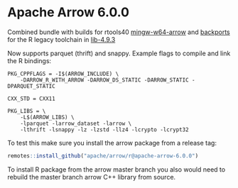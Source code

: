 # Apache Arrow 6.0.0

Combined bundle with builds for rtools40 [mingw-w64-arrow](https://github.com/r-windows/rtools-packages/blob/master/mingw-w64-arrow/PKGBUILD) and [backports](https://github.com/r-windows/rtools-backports/blob/master/mingw-w64-arrow/PKGBUILD) for the R legacy toolchain in [lib-4.9.3](lib-4.9.3)

Now supports parquet (thrift) and snappy. Example flags to compile and link the R bindings:

```
PKG_CPPFLAGS = -I$(ARROW_INCLUDE) \
	-DARROW_R_WITH_ARROW -DARROW_DS_STATIC -DARROW_STATIC -DPARQUET_STATIC

CXX_STD = CXX11

PKG_LIBS = \
	-L$(ARROW_LIBS) \
	-lparquet -larrow_dataset -larrow \
	-lthrift -lsnappy -lz -lzstd -llz4 -lcrypto -lcrypt32
```

To test this make sure you install the arrow package from a release tag:

```r
remotes::install_github("apache/arrow/r@apache-arrow-6.0.0")
```

To install R package from the arrow master branch you also would need to rebuild the master branch arrow C++ library from source.
